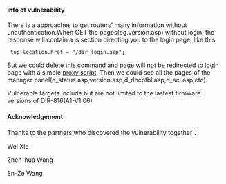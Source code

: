 #### info of vulnerability
There is a approaches to get routers’ many information without unauthentication.When GET the pages(eg.version.asp) without login, the response will contain a js section directing you to the login page, like this
```
 top.location.href = "/dir_login.asp"; 
```

But we could delete this command and page will not be redirected to login page with a simple [proxy script](https://github.com/dahua966/Routers-vuls/blob/master/DIR-816/proxy.py). Then we could see all the pages of the manager panel(d_status.asp,version.asp,d_dhcptbl.asp,d_acl.asp,etc).

Vulnerable targets include but are not limited to the lastest firmware versions of DIR-816(A1-V1.06)

#### Acknowledgement
Thanks to the partners who discovered the vulnerability together：

Wei Xie

Zhen-hua Wang

En-Ze Wang
